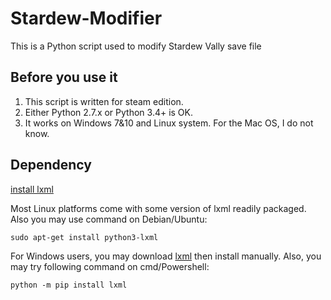 # Stardew-Modifier
This is a Python script used to modify Stardew Vally save file
## Before you use it
1. This script is written for steam edition.
2. Either Python 2.7.x or Python 3.4+ is OK.
3. It works on Windows 7&10 and Linux system. For the Mac OS, I do not know.
## Dependency
[install lxml](http://lxml.de/installation.html)

Most Linux platforms come with some version of lxml readily packaged.
Also you may use command on Debian/Ubuntu:
```
sudo apt-get install python3-lxml
```
For Windows users, you may download [lxml](http://www.lfd.uci.edu/~gohlke/pythonlibs/#lxml) then install manually.
Also, you may try following command on cmd/Powershell:
```
python -m pip install lxml
```
